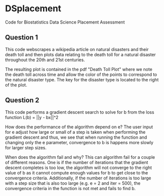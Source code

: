 # DSplacement
Code for Biostatistics Data Science Placement Assessment

## Question 1
This code webscrapes a wikipedia article on natural disasters and their death toll and then plots data relating to the death toll for a natural disaster throughout the 20th and 21st centuries.

The resulting plot is contained in the pdf "Death Toll Plot" where we note the death toll across time and allow the color of the points to correspond to the natural disaster type. The key for the disaster type is located to the right of the plot.

## Question 2
This code performs a gradient descent search to solve for b from the loss function L(b) = ||y - bx||^2

How does the performance of the algorithm depend on e?
The user input for e adjust how large or small of a step is taken when performing the gradient descent and thus, we see that when running the function and changing only the e parameter, convergence to b is happens more slowly for larger step sizes.

When does the algorithm fail and why?
This can algorithm fail for a couple of different reasons. One is if the number of iterations that the gradient descent completes is too low, the algorithm will not converge to the right value of b as it cannot compute enough values for b to get close to the convergence criteria. Additionally, if the number of iterations is too large with a step size that is also too large (e.g. e = 2 and iter = 500), the convergence criteria in the function is not met and fails to find b.

